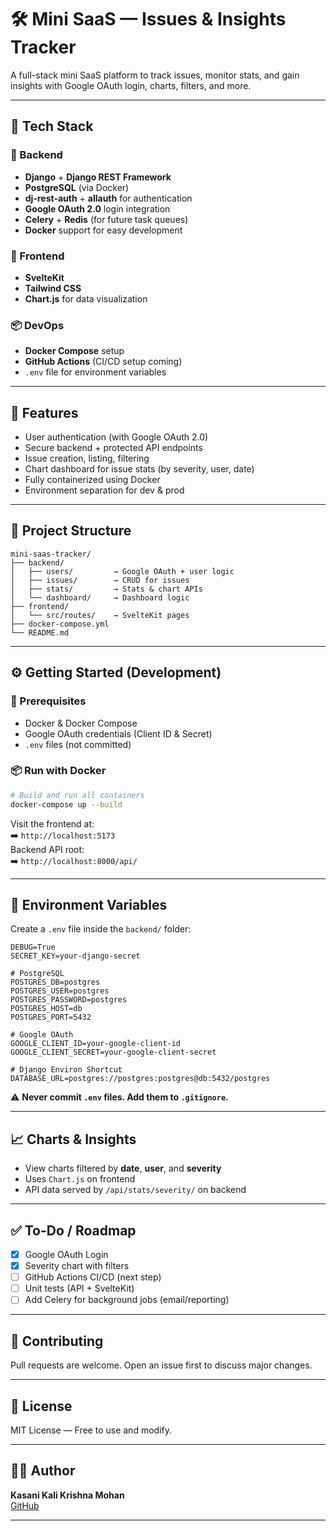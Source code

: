 # 🛠️ Mini SaaS — Issues & Insights Tracker

A full-stack mini SaaS platform to track issues, monitor stats, and gain insights with Google OAuth login, charts, filters, and more.

---

## 🚀 Tech Stack

### 🔧 Backend
- **Django** + **Django REST Framework**
- **PostgreSQL** (via Docker)
- **dj-rest-auth** + **allauth** for authentication
- **Google OAuth 2.0** login integration
- **Celery** + **Redis** (for future task queues)
- **Docker** support for easy development

### 🎨 Frontend
- **SvelteKit**
- **Tailwind CSS**
- **Chart.js** for data visualization

### 📦 DevOps
- **Docker Compose** setup
- **GitHub Actions** (CI/CD setup coming)
- `.env` file for environment variables

---

## 🔐 Features

- User authentication (with Google OAuth 2.0)
- Secure backend + protected API endpoints
- Issue creation, listing, filtering
- Chart dashboard for issue stats (by severity, user, date)
- Fully containerized using Docker
- Environment separation for dev & prod

---

## 🧪 Project Structure

```
mini-saas-tracker/
├── backend/
│   ├── users/         → Google OAuth + user logic
│   ├── issues/        → CRUD for issues
│   ├── stats/         → Stats & chart APIs
│   └── dashboard/     → Dashboard logic
├── frontend/
│   └── src/routes/    → SvelteKit pages
├── docker-compose.yml
└── README.md
```

---

## ⚙️ Getting Started (Development)

### 🔑 Prerequisites

- Docker & Docker Compose
- Google OAuth credentials (Client ID & Secret)
- `.env` files (not committed)

### 📦 Run with Docker

```bash
# Build and run all containers
docker-compose up --build
```

Visit the frontend at:  
➡️ `http://localhost:5173`  
Backend API root:  
➡️ `http://localhost:8000/api/`

---

## 🔑 Environment Variables

Create a `.env` file inside the `backend/` folder:

```env
DEBUG=True
SECRET_KEY=your-django-secret

# PostgreSQL
POSTGRES_DB=postgres
POSTGRES_USER=postgres
POSTGRES_PASSWORD=postgres
POSTGRES_HOST=db
POSTGRES_PORT=5432

# Google OAuth
GOOGLE_CLIENT_ID=your-google-client-id
GOOGLE_CLIENT_SECRET=your-google-client-secret

# Django Environ Shortcut
DATABASE_URL=postgres://postgres:postgres@db:5432/postgres
```

⚠️ **Never commit `.env` files. Add them to `.gitignore`.**

---

## 📈 Charts & Insights

- View charts filtered by **date**, **user**, and **severity**
- Uses `Chart.js` on frontend
- API data served by `/api/stats/severity/` on backend

---

## ✅ To-Do / Roadmap

- [x] Google OAuth Login
- [x] Severity chart with filters
- [ ] GitHub Actions CI/CD (next step)
- [ ] Unit tests (API + SvelteKit)
- [ ] Add Celery for background jobs (email/reporting)

---

## 🤝 Contributing

Pull requests are welcome. Open an issue first to discuss major changes.

---

## 📄 License

MIT License — Free to use and modify.

---

## 👨‍💻 Author

**Kasani Kali Krishna Mohan**  
[GitHub](https://github.com/kali607)

---
